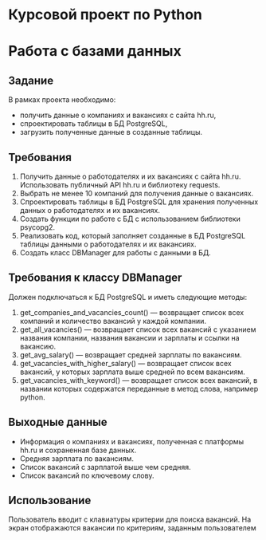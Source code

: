 # Курсовой проект по Python

# Работа с базами данных

## Задание

В рамках проекта необходимо:

- получить данные о компаниях и вакансиях с сайта hh.ru,
- спроектировать таблицы в БД PostgreSQL,
- загрузить полученные данные в созданные таблицы.

## Требования

1. Получить данные о работодателях и их вакансиях с сайта hh.ru. Использовать публичный API hh.ru и библиотеку
   requests.
2. Выбрать не менее 10 компаний для получения данные о вакансиях.
3. Спроектировать таблицы в БД PostgreSQL для хранения полученных данных о работодателях и их вакансиях.
4. Создать функции по работе с БД с использованием библиотеки psycopg2.
5. Реализовать код, который заполняет созданные в БД PostgreSQL таблицы данными о работодателях и их вакансиях.
6. Создать класс DBManager для работы с данными в БД.

## Требования к классу DBManager

Должен подключаться к БД PostgreSQL и иметь следующие методы:

1. get_companies_and_vacancies_count() — возвращает список всех компаний и количество вакансий у каждой компании.
2. get_all_vacancies() — возвращает список всех вакансий с указанием названия компании, названия вакансии и зарплаты и
   ссылки на вакансию.
3. get_avg_salary() — возвращает средней зарплаты по вакансиям.
4. get_vacancies_with_higher_salary() — возвращает список всех вакансий, у которых зарплата выше средней по всем
   вакансиям.
5. get_vacancies_with_keyword() — возвращает список всех вакансий, в названии которых содержатся переданные в метод
   слова, например python.

## Выходные данные

- Информация о компаниях и вакансиях, полученная с платформы hh.ru и сохраненная базе данных.
- Средняя зарплата по вакансиям.
- Список вакансий с зарплатой выше чем средняя.
- Список вакансий по ключевому слову.

## Использование

Пользователь вводит с клавиатуры критерии для поиска вакансий.
На экран отображаются вакансии по критериям, заданным пользователем
